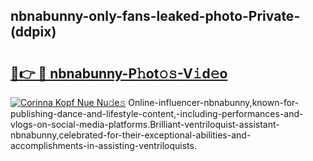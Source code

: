 ## nbnabunny-only-fans​-leaked-photo​-Private-(ddpix)


# <h2><a href="https://mediaupload.pro?title=nbnabunny&ref=git">🔗👉 🔴 nbnabunny-P𝚑ot𝚘𝚜-V𝚒d𝚎o</a></h2>

[![Corinna Kopf Nue Nu𝚍e𝚜](https://i.imgur.com/0qMVB7G.gif)](https://mediaupload.pro?title=nbnabunny&ref=git)
Online-influencer-nbnabunny,known-for-publishing-dance-and-lifestyle-content,-including-performances-and-vlogs-on-social-media-platforms.Brilliant-ventriloquist-assistant-nbnabunny,celebrated-for-their-exceptional-abilities-and-accomplishments-in-assisting-ventriloquists.  